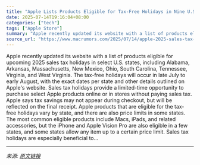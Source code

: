 ```yaml
---
title: "Apple Lists Products Eligible for Tax-Free Holidays in Nine U.S. States"
date: 2025-07-14T19:16:04+08:00
categories: ["tech"]
tags: ["Apple Store"]
summary: "Apple recently updated its website with a list of products eligible for upcoming 2025 sales tax holidays in select U.S. states, including Alabama, Arkansas, Massachusetts, New Mexico, Ohio, South Caro"
source_url: "https://www.macrumors.com/2025/07/14/apple-2025-sales-tax-holidays/"
---
```


Apple recently updated its website with a list of products eligible for upcoming 2025 sales tax holidays in select U.S. states, including Alabama, Arkansas, Massachusetts, New Mexico, Ohio, South Carolina, Tennessee, Virginia, and West Virginia. The tax-free holidays will occur in late July to early August, with the exact dates per state and other details outlined on Apple's website. Sales tax holidays provide a limited-time opportunity to purchase select Apple products online or in stores without paying sales tax. Apple says tax savings may not appear during checkout, but will be reflected on the final receipt. Apple products that are eligible for the tax-free holidays vary by state, and there are also price limits in some states. The most common eligible products include Macs, iPads, and related accessories, but the iPhone and Apple Vision Pro are also eligible in a few states, and some states allow any item up to a certain price limit. Sales tax holidays are especially beneficial to...

---

*来源: [原文链接](https://www.macrumors.com/2025/07/14/apple-2025-sales-tax-holidays/)*
